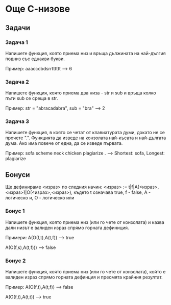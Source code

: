 # Още С-низове

## Задачи

### Задача 1

Напишете функция, която приема низ и връща дължината на най-дългия подниз със еднакви букви.

Пример:
aaacccbdsrrtttttt --> 6

### Задача 2

Напишете функция, която приема два низа - str и sub и връща колко пъти sub се среща в str.

Пример:
str = "abracadabra", sub = "bra" --> 2 

### Задача 3

Напишете функция, в която се четат от клавиатурата думи, докато не се прочете ".". Функцията да изведе на конзолата най-късата и най-дългата дума. Ако има повече от една, да се изведе първата.

Пример:
sofa scheme neck chicken plagiarize . --> Shortest: sofa, Longest: plagiarize 

## Бонуси

Ще дефинираме <израз> по следния начин: <израз> := t|f|A(<израз>,<израз>)|O(<израз>,<израз>), където t означава true, f - false, A - логическо и, О - логическо или

### Бонус 1

Напишете функция, която приема низ (или го чете от конзолата) и казва дали низът е валиден израз спрямо горната дефиниция.

Примери:
А(О(f,t),A(t,f))  --> true

А(О(f,s),A(t,f))) --> false

### Бонус 2

Напишете функция, която приема низ (или го чете от конзолата), който е валиден израз спрямо горната дефинция и пресмята крайния резултат.

Пример:
А(О(f,t),A(t,f)) --> false

А(О(f,t),A(t,t)) --> true 